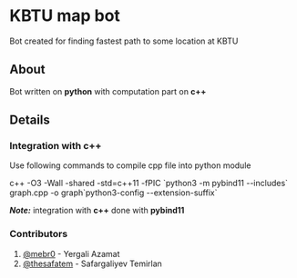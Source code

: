# KBTU map bot

Bot created for finding fastest path to some location at KBTU

## About

Bot written on **python** with computation part on **c++**

## Details

### Integration with c++

Use following commands to compile cpp file into python module

c++ -O3 -Wall -shared -std=c++11 -fPIC \`python3 -m pybind11 --includes\` 
graph.cpp -o graph\`python3-config --extension-suffix\`

**_Note:_** integration with **c++** done with **pybind11**

### Contributors

1. [@mebr0](https://github.com/MeBr0) - Yergali Azamat
2. [@thesafatem](https://github.com/thesafatem) - Safargaliyev Temirlan
